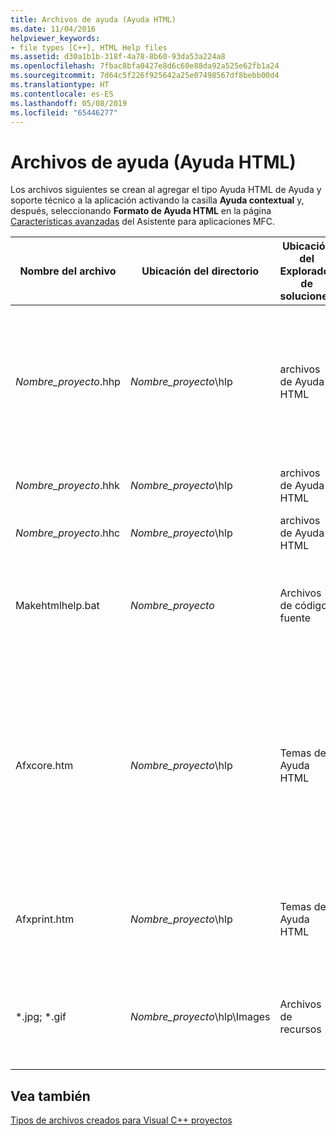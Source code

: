 ```yaml
---
title: Archivos de ayuda (Ayuda HTML)
ms.date: 11/04/2016
helpviewer_keywords:
- file types [C++], HTML Help files
ms.assetid: d30a1b1b-318f-4a78-8b60-93da53a224a8
ms.openlocfilehash: 7fbac8bfa0427e8d6c60e88da92a525e62fb1a24
ms.sourcegitcommit: 7d64c5f226f925642a25e07498567df8bebb00d4
ms.translationtype: HT
ms.contentlocale: es-ES
ms.lasthandoff: 05/08/2019
ms.locfileid: "65446277"
---
```

# <a name="help-files-html-help"></a>Archivos de ayuda (Ayuda HTML)

Los archivos siguientes se crean al agregar el tipo Ayuda HTML de Ayuda y soporte técnico a la aplicación activando la casilla **Ayuda contextual** y, después, seleccionando **Formato de Ayuda HTML** en la página [Características avanzadas](../../mfc/reference/advanced-features-mfc-application-wizard.md) del Asistente para aplicaciones MFC.

|Nombre del archivo|Ubicación del directorio|Ubicación del Explorador de soluciones|Descripción|
|---------------|------------------------|--------------------------------|-----------------|
|*Nombre_proyecto*.hhp|*Nombre_proyecto*\hlp|archivos de Ayuda HTML|El archivo de proyecto de ayuda. Contiene los datos necesarios para compilar los archivos de ayuda en un archivo .hxs o .chm.|
|*Nombre_proyecto*.hhk|*Nombre_proyecto*\hlp|archivos de Ayuda HTML|Contiene un índice de los temas de ayuda.|
|*Nombre_proyecto*.hhc|*Nombre_proyecto*\hlp|archivos de Ayuda HTML|El contenido del proyecto de ayuda.|
|Makehtmlhelp.bat|*Nombre_proyecto*|Archivos de código fuente|El sistema los usa para compilar el proyecto de ayuda cuando se compila el proyecto.|
|Afxcore.htm|*Nombre_proyecto*\hlp|Temas de Ayuda HTML|Contiene los temas de ayuda estándar para los comandos de MFC estándar y los objetos de la pantalla. Agregue temas de ayuda propios a este archivo.|
|Afxprint.htm|*Nombre_proyecto*\hlp|Temas de Ayuda HTML|Contiene los temas de ayuda para los comandos de impresión.|
|*.jpg; \*.gif|*Nombre_proyecto*\hlp\Images|Archivos de recursos|Contienen imágenes para los diferentes temas de archivo de ayuda generados.|

## <a name="see-also"></a>Vea también

[Tipos de archivos creados para Visual C++ proyectos](file-types-created-for-visual-cpp-projects.md)
